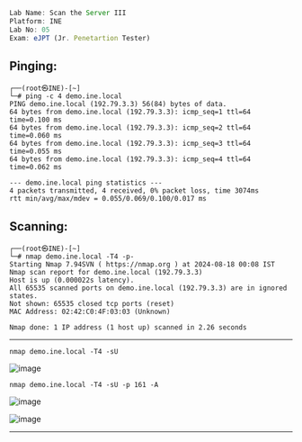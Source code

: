 ```jsx
Lab Name: Scan the Server III
Platform: INE
Lab No: 05
Exam: eJPT (Jr. Penetartion Tester)
```

## Pinging:

```console
┌──(root㉿INE)-[~]
└─# ping -c 4 demo.ine.local
PING demo.ine.local (192.79.3.3) 56(84) bytes of data.
64 bytes from demo.ine.local (192.79.3.3): icmp_seq=1 ttl=64 time=0.100 ms
64 bytes from demo.ine.local (192.79.3.3): icmp_seq=2 ttl=64 time=0.060 ms
64 bytes from demo.ine.local (192.79.3.3): icmp_seq=3 ttl=64 time=0.055 ms
64 bytes from demo.ine.local (192.79.3.3): icmp_seq=4 ttl=64 time=0.062 ms

--- demo.ine.local ping statistics ---
4 packets transmitted, 4 received, 0% packet loss, time 3074ms
rtt min/avg/max/mdev = 0.055/0.069/0.100/0.017 ms
```

## Scanning:

```console
┌──(root㉿INE)-[~]
└─# nmap demo.ine.local -T4 -p-
Starting Nmap 7.94SVN ( https://nmap.org ) at 2024-08-18 00:08 IST
Nmap scan report for demo.ine.local (192.79.3.3)
Host is up (0.000022s latency).
All 65535 scanned ports on demo.ine.local (192.79.3.3) are in ignored states.
Not shown: 65535 closed tcp ports (reset)
MAC Address: 02:42:C0:4F:03:03 (Unknown)

Nmap done: 1 IP address (1 host up) scanned in 2.26 seconds
```

---

```console
nmap demo.ine.local -T4 -sU
```

![image](https://github.com/user-attachments/assets/07f38343-a597-43c1-acdf-245a230b5bc1)

```console
nmap demo.ine.local -T4 -sU -p 161 -A
```

![image](https://github.com/user-attachments/assets/3daa26c9-e359-4ed7-815d-5006bd4cbae6)

![image](https://github.com/user-attachments/assets/9681878e-b96d-4f3a-9a46-4a1de3808a62)

---
